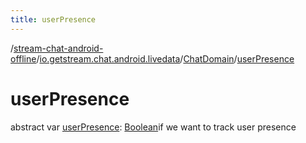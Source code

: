```yaml
---
title: userPresence
---
```

/[stream-chat-android-offline](../../index.md)/[io.getstream.chat.android.livedata](../index.md)/[ChatDomain](index.md)/[userPresence](userPresence.md)  
  
  
  
# userPresence  
abstract var [userPresence](userPresence.md): [Boolean](https://kotlinlang.org/api/latest/jvm/stdlib/kotlin/-boolean/index.html)if we want to track user presence
